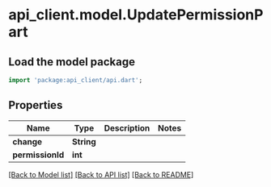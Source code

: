 # api_client.model.UpdatePermissionPart

## Load the model package
```dart
import 'package:api_client/api.dart';
```

## Properties
Name | Type | Description | Notes
------------ | ------------- | ------------- | -------------
**change** | **String** |  | 
**permissionId** | **int** |  | 

[[Back to Model list]](../README.md#documentation-for-models) [[Back to API list]](../README.md#documentation-for-api-endpoints) [[Back to README]](../README.md)


